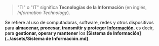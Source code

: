 > "TI" o "IT" significa **Tecnologías de la Información** (en inglés, _Information Technology_).

Se refiere al uso de computadoras, software, redes y otros dispositivos para **almacenar, procesar, transmitir y proteger [Información](../assets/Información.md)**, es decir, para **gestionar, operar y mantener** los **[Sistema de Información](../assets/Sistema de Información.md)**.